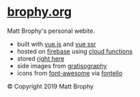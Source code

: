 # [brophy.org](brophy.org)

Matt Brophy's personal webite.

* built with [vue.js](https://vuejs.org/) and [vue ssr](https://ssr.vuejs.org/)
* hosted on [firebase](https://firebase.google.com) using [cloud functions](https://firebase.google.com/products/functions)
* stored [right here](https://www.github.com/brophdawg11/brophy.org)
* side images from [gratisography](http://www.gratisography.com/)
* icons from [font-awesome](http://fortawesome.github.io/Font-Awesome/) via [fontello](http://fontello.com/)

&copy; Copyright 2019 Matt Brophy
